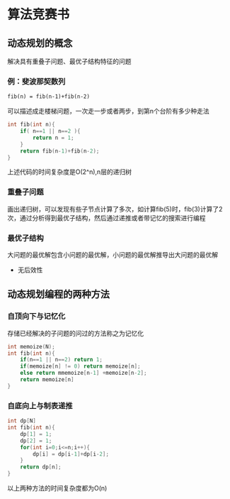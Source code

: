 # &#31639;&#27861;&#31454;&#36187;&#20070;

## 动态规划的概念
解决具有重叠子问题、最优子结构特征的问题
### 例：斐波那契数列
```tex
fib(n) = fib(n-1)+fib(n-2)
```
可以描述成走楼梯问题，一次走一步或者两步，到第n个台阶有多少种走法
```C++
int fib(int n){
    if( n==1 || n==2 ){
        return n = 1;
    }
    return fib(n-1)+fib(n-2);
}
```
上述代码的时间复杂度是O(2^n),n层的递归树

### 重叠子问题
画出递归树，可以发现有些子节点计算了多次，如计算fib(5)时，fib(3)计算了2次，通过分析得到最优子结构，然后通过递推或者带记忆的搜索进行编程
### 最优子结构
大问题的最优解包含小问题的最优解，小问题的最优解推导出大问题的最优解
+ 无后效性

## 动态规划编程的两种方法
### 自顶向下与记忆化
存储已经解决的子问题的问过的方法称之为记忆化
```C++
int memoize(N);
int fib(int n){
    if(n==1 || n==2) return 1;
    if(memoize[n] != 0) return memoize[n];
    else return mmemoize[n-1] +memoize[n-2];   
    return memoize[n]
}
```

### 自底向上与制表递推
```c++
int dp[N]
int fib(int n){
    dp[1] = 1;
    dp[2] = 1;
    for(int i=0;i<=n;i++){
        dp[i] = dp[i-1]+dp[i-2];
    }
    return dp[n];
}
```
以上两种方法的时间复杂度都为O(n)




